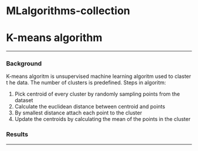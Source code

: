 # MLalgorithms-collection
# K-means algorithm
------------
### Background 
K-means algoritm is unsupervised machine learning algoritm used to claster t    he data. The number of clusters is predefined. Steps in algoritm:
1) Pick centroid of every cluster by randomly sampling points from the dataset
2) Calculate the euclidean distance between centroid and points
3) By smallest distance attach each point to the cluster
4) Update the centroids by calculating the mean of the points in the cluster
### Results
------            

